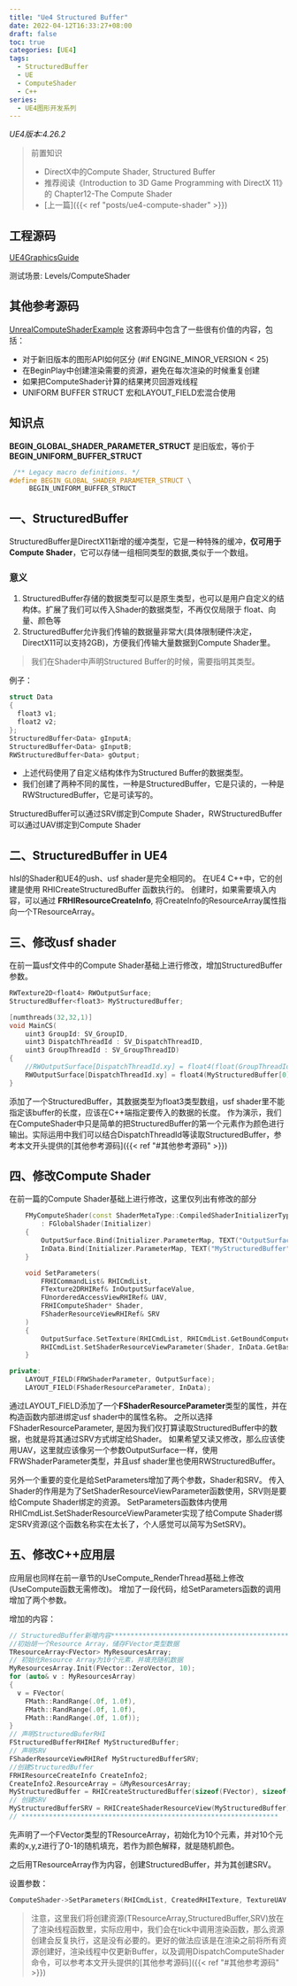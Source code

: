 ```yaml
---
title: "Ue4 Structured Buffer"
date: 2022-04-12T16:33:27+08:00
draft: false
toc: true
categories: [UE4]
tags: 
  - StructuredBuffer
  - UE
  - ComputeShader
  - C++
series:
  - UE4图形开发系列
---
```


*UE4版本:4.26.2*

>前置知识
> - DirectX中的Compute Shader, Structured Buffer
> - 推荐阅读《Introduction to 3D Game Programming with DirectX 11》的 Chapter12-The Compute Shader
> - [上一篇]({{< ref "posts/ue4-compute-shader" >}})

## 工程源码
[UE4GraphicsGuide](https://github.com/inlet511/UEGrahpicsGuide/releases/tag/StructuredBuffer)

测试场景: Levels/ComputeShader

## 其他参考源码
[UnrealComputeShaderExample](https://github.com/timdecode/UnrealComputeShaderExample)
这套源码中包含了一些很有价值的内容，包括：
- 对于新旧版本的图形API如何区分 (#if ENGINE_MINOR_VERSION < 25)
- 在BeginPlay中创建渲染需要的资源，避免在每次渲染的时候重复创建
- 如果把ComputeShader计算的结果拷贝回游戏线程
- UNIFORM BUFFER STRUCT 宏和LAYOUT_FIELD宏混合使用

## 知识点

**BEGIN_GLOBAL_SHADER_PARAMETER_STRUCT** 是旧版宏，等价于**BEGIN_UNIFORM_BUFFER_STRUCT**
```cpp
 /** Legacy macro definitions. */
#define BEGIN_GLOBAL_SHADER_PARAMETER_STRUCT \
	 BEGIN_UNIFORM_BUFFER_STRUCT
```

## 一、StructuredBuffer
StructuredBuffer是DirectX11新增的缓冲类型，它是一种特殊的缓冲，**仅可用于Compute Shader**，它可以存储一组相同类型的数据,类似于一个数组。
### 意义
1. StructuredBuffer存储的数据类型可以是原生类型，也可以是用户自定义的结构体。扩展了我们可以传入Shader的数据类型，不再仅仅局限于 float、向量、颜色等
2. StructuredBuffer允许我们传输的数据量非常大(具体限制硬件决定，DirectX11可以支持2GB)，方便我们传输大量数据到Compute Shader里。 

>我们在Shader中声明Structured Buffer的时候，需要指明其类型。

例子：
```c
struct Data
{
  float3 v1;
  float2 v2;
};
StructuredBuffer<Data> gInputA;
StructuredBuffer<Data> gInputB;
RWStructuredBuffer<Data> gOutput;
```
- 上述代码使用了自定义结构体作为Structured Buffer的数据类型。
- 我们创建了两种不同的属性，一种是StructuredBuffer，它是只读的，一种是 RWStructuredBuffer，它是可读写的。

StructuredBuffer可以通过SRV绑定到Compute Shader，RWStructuredBuffer可以通过UAV绑定到Compute Shader

## 二、StructuredBuffer in UE4
hlsl的Shader和UE4的ush、usf shader是完全相同的。
在UE4 C++中，它的创建是使用 RHICreateStructuredBuffer 函数执行的。
创建时，如果需要填入内容，可以通过 **FRHIResourceCreateInfo**, 将CreateInfo的ResourceArray属性指向一个TResourceArray。

## 三、修改usf shader
在前一篇usf文件中的Compute Shader基础上进行修改，增加StructuredBuffer参数。
```c
RWTexture2D<float4> RWOutputSurface;
StructuredBuffer<float3> MyStructuredBuffer;

[numthreads(32,32,1)]
void MainCS(
	uint3 GroupId: SV_GroupID,
	uint3 DispatchThreadId : SV_DispatchThreadID,
	uint3 GroupThreadId : SV_GroupThreadID)
{
    //RWOutputSurface[DispatchThreadId.xy] = float4(float(GroupThreadId.x) / float(32), float(GroupThreadId.y) / float(32), 0, 1);
    RWOutputSurface[DispatchThreadId.xy] = float4(MyStructuredBuffer[0], 1);
}
```
添加了一个StructuredBuffer，其数据类型为float3类型数组，usf shader里不能指定该buffer的长度，应该在C++端指定要传入的数据的长度。
作为演示，我们在ComputeShader中只是简单的把StructuredBuffer的第一个元素作为颜色进行输出。实际运用中我们可以结合DispatchThreadId等读取StructuredBuffer，参考本文开头提供的[其他参考源码]({{< ref "#其他参考源码" >}})

## 四、修改Compute Shader
在前一篇的Compute Shader基础上进行修改，这里仅列出有修改的部分
```cpp
	FMyComputeShader(const ShaderMetaType::CompiledShaderInitializerType& Initializer)
		: FGlobalShader(Initializer)
	{
		OutputSurface.Bind(Initializer.ParameterMap, TEXT("OutputSurface"));
		InData.Bind(Initializer.ParameterMap, TEXT("MyStructuredBuffer"));
	}

	void SetParameters(
		FRHICommandList& RHICmdList,
		FTexture2DRHIRef& InOutputSurfaceValue,
		FUnorderedAccessViewRHIRef& UAV,
		FRHIComputeShader* Shader,
		FShaderResourceViewRHIRef& SRV
	)
	{
		OutputSurface.SetTexture(RHICmdList, RHICmdList.GetBoundComputeShader(), InOutputSurfaceValue, UAV);		
		RHICmdList.SetShaderResourceViewParameter(Shader, InData.GetBaseIndex(), SRV);
	}

private:
	LAYOUT_FIELD(FRWShaderParameter, OutputSurface);
	LAYOUT_FIELD(FShaderResourceParameter, InData);
```
通过LAYOUT_FIELD添加了一个**FShaderResourceParameter**类型的属性，并在构造函数内部进绑定usf shader中的属性名称。
之所以选择FShaderResourceParameter, 是因为我们仅打算读取StructuredBuffer中的数据，也就是将其通过SRV方式绑定给Shader。
如果希望又读又修改，那么应该使用UAV，这里就应该像另一个参数OutputSurface一样，使用FRWShaderParameter类型，并且usf shader里也使用RWStructuredBuffer。

另外一个重要的变化是给SetParameters增加了两个参数，Shader和SRV。
传入Shader的作用是为了SetShaderResourceViewParameter函数使用，SRV则是要给Compute Shader绑定的资源。
SetParameters函数体内使用 RHICmdList.SetShaderResourceViewParameter实现了给Compute Shader绑定SRV资源(这个函数名称实在太长了，个人感觉可以简写为SetSRV)。

## 五、修改C++应用层
应用层也同样在前一章节的UseCompute_RenderThread基础上修改(UseCompute函数无需修改)。
增加了一段代码，给SetParameters函数的调用增加了两个参数。

增加的内容：
```cpp
// StructuredBuffer新增内容**********************************************************
//初始胡一个Resource Array，储存FVector类型数据
TResourceArray<FVector> MyResourcesArray;
// 初始化Resource Array为10个元素，并填充随机数据
MyResourcesArray.Init(FVector::ZeroVector, 10);
for (auto& v : MyResourcesArray)
{
  v = FVector(
    FMath::RandRange(.0f, 1.0f),
    FMath::RandRange(.0f, 1.0f),
    FMath::RandRange(.0f, 1.0f));
}
// 声明StructuredBuferRHI
FStructuredBufferRHIRef MyStructuredBuffer;
// 声明SRV
FShaderResourceViewRHIRef MyStructuredBufferSRV;
//创建StructuredBuffer
FRHIResourceCreateInfo CreateInfo2;
CreateInfo2.ResourceArray = &MyResourcesArray;
MyStructuredBuffer = RHICreateStructuredBuffer(sizeof(FVector), sizeof(FVector) * 10 , BUF_Static | BUF_ShaderResource, CreateInfo2);
// 创建SRV
MyStructuredBufferSRV = RHICreateShaderResourceView(MyStructuredBuffer);
// *****************************************************************
```
先声明了一个FVector类型的TResourceArray，初始化为10个元素，并对10个元素的x,y,z进行了0-1的随机填充，若作为颜色解释，就是随机颜色。

之后用TResourceArray作为内容，创建StructuredBuffer，并为其创建SRV。

设置参数：
```cpp
ComputeShader->SetParameters(RHICmdList, CreatedRHITexture, TextureUAV, ComputeShader.GetComputeShader(),MyStructuredBufferSRV);
```

> 注意，这里我们将创建资源(TResourceArray,StructuredBuffer,SRV)放在了渲染线程函数里，实际应用中，我们会在tick中调用渲染函数，那么资源创建会反复执行，这是没有必要的。更好的做法应该是在渲染之前将所有资源创建好，渲染线程中仅更新Buffer，以及调用DispatchComputeShader命令，可以参考本文开头提供的[其他参考源码]({{< ref "#其他参考源码" >}})